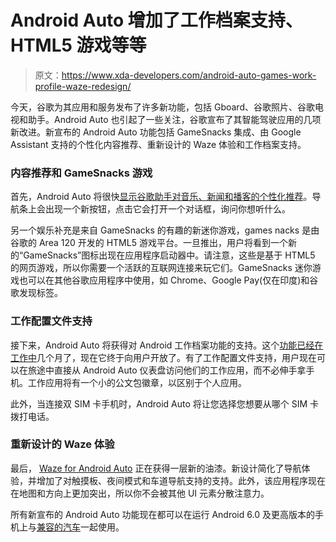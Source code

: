 # Android Auto 增加了工作档案支持、HTML5 游戏等等

> 原文：<https://www.xda-developers.com/android-auto-games-work-profile-waze-redesign/>

今天，谷歌为其应用和服务发布了许多新功能，包括 Gboard、谷歌照片、谷歌电视和助手。Android Auto 也引起了一些关注，谷歌宣布了其智能驾驶应用的几项新改进。新宣布的 Android Auto 功能包括 GameSnacks 集成、由 Google Assistant 支持的个性化内容推荐、重新设计的 Waze 体验和工作档案支持。

### 内容推荐和 GameSnacks 游戏

首先，Android Auto 将很快[显示谷歌助手对音乐、新闻和播客的个性化推荐](https://www.xda-developers.com/android-auto-testing-new-button-recommended-media/)。导航条上会出现一个新按钮，点击它会打开一个对话框，询问你想听什么。

另一个娱乐补充是来自 GameSnacks 的有趣的新迷你游戏，games nacks 是由谷歌的 Area 120 开发的 HTML5 游戏平台。一旦推出，用户将看到一个新的“GameSnacks”图标出现在应用程序启动器中。请注意，这些是基于 HTML5 的网页游戏，所以你需要一个活跃的互联网连接来玩它们。GameSnacks 迷你游戏也可以在其他谷歌应用程序中使用，如 Chrome、Google Pay(仅在印度)和谷歌发现标签。

### 工作配置文件支持

接下来，Android Auto 将获得对 Android 工作档案功能的支持。这个[功能已经在工作中](https://twitter.com/MishaalRahman/status/1390760107844280327)几个月了，现在它终于向用户开放了。有了工作配置文件支持，用户现在可以在旅途中直接从 Android Auto 仪表盘访问他们的工作应用，而不必伸手拿手机。工作应用将有一个小的公文包徽章，以区别于个人应用。

此外，当连接双 SIM 卡手机时，Android Auto 将让您选择您想要从哪个 SIM 卡拨打电话。

### 重新设计的 Waze 体验

最后， [Waze for Android Auto](https://www.xda-developers.com/waze-is-now-available-on-android-auto-in-car-units-only/) 正在获得一层新的油漆。新设计简化了导航体验，并增加了对触摸板、夜间模式和车道导航支持的支持。此外，该应用程序现在在地图和方向上更加突出，所以你不会被其他 UI 元素分散注意力。

所有新宣布的 Android Auto 功能现在都可以在运行 Android 6.0 及更高版本的手机上与[兼容的汽车](https://www.android.com/auto/compatibility/)一起使用。